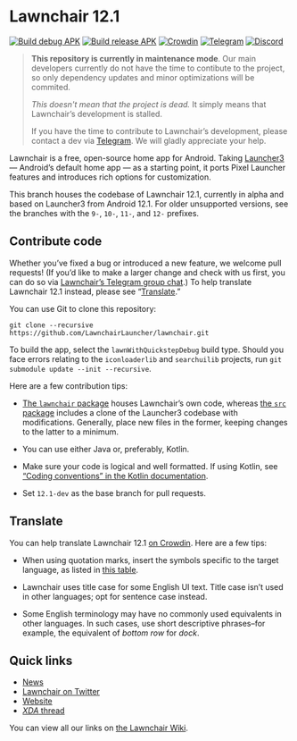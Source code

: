 # Lawnchair 12.1

[![Build debug APK](https://github.com/LawnchairLauncher/lawnchair/actions/workflows/build_debug_apk.yml/badge.svg)](https://github.com/LawnchairLauncher/lawnchair/actions/workflows/build_debug_apk.yml)
[![Build release APK](https://github.com/LawnchairLauncher/lawnchair/actions/workflows/build_release_apk.yml/badge.svg)](https://github.com/LawnchairLauncher/lawnchair/actions/workflows/build_release_apk.yml)
[![Crowdin](https://badges.crowdin.net/e/188ba69d884418987f0b7f1dd55e3a4e/localized.svg)](https://lawnchair.crowdin.com/lawnchair)
[![Telegram](https://img.shields.io/endpoint?url=https%3A%2F%2Ftg.sumanjay.workers.dev%2Flccommunity)](https://t.me/lccommunity)
[![Discord](https://img.shields.io/discord/803299970169700402?label=server&logo=discord)](https://discord.gg/3x8qNWxgGZ)

> **This repository is currently in maintenance mode**. Our main developers currently do not have the time to contibute to the project, so only dependency updates and minor optimizations will be commited.
>
> *This doesn't mean that the project is dead.* It simply means that Lawnchair’s development is stalled.
>
> If you have the time to contribute to Lawnchair’s development, please contact a dev via [Telegram](https://t.me/lccommunity). We will gladly appreciate your help.

Lawnchair is a free, open-source home app for Android. Taking [Launcher3](https://android.googlesource.com/platform/packages/apps/Launcher3/) — Android’s default home app — as a starting point, it ports Pixel Launcher features and introduces rich options for customization.

This branch houses the codebase of Lawnchair 12.1, currently in alpha and based on Launcher3 from Android 12.1. For older unsupported versions, see the branches with the `9-`, `10-`, `11-`, and `12-` prefixes.

## Contribute code

Whether you’ve fixed a bug or introduced a new feature, we welcome pull requests! (If you’d like to make a larger change and check with us first, you can do so via [Lawnchair’s Telegram group chat](https://t.me/lawnchairci).) To help translate Lawnchair 12.1 instead, please see “[Translate](#translate).”

You can use Git to clone this repository:

```
git clone --recursive https://github.com/LawnchairLauncher/lawnchair.git
```

To build the app, select the `lawnWithQuickstepDebug` build type. Should you face errors relating to the `iconloaderlib` and `searchuilib` projects, run `git submodule update --init --recursive`.

Here are a few contribution tips:

- [The `lawnchair` package](https://github.com/LawnchairLauncher/lawnchair/tree/12.1-dev/lawnchair) houses Lawnchair’s own code, whereas [the `src` package](https://github.com/LawnchairLauncher/lawnchair/tree/12.1-dev/src) includes a clone of the Launcher3 codebase with modifications. Generally, place new files in the former, keeping changes to the latter to a minimum.

- You can use either Java or, preferably, Kotlin.

- Make sure your code is logical and well formatted. If using Kotlin, see [“Coding conventions” in the Kotlin documentation](https://kotlinlang.org/docs/coding-conventions.html).

- Set `12.1-dev` as the base branch for pull requests.

## Translate

You can help translate Lawnchair 12.1 [on Crowdin](https://lawnchair.crowdin.com/lawnchair). Here are a few tips:

- When using quotation marks, insert the symbols specific to the target language, as listed in [this table](https://en.wikipedia.org/wiki/Quotation_mark#Summary_table).

- Lawnchair uses title case for some English UI text. Title case isn’t used in other languages; opt for sentence case instead.

- Some English terminology may have no commonly used equivalents in other languages. In such cases, use short descriptive phrases–for example, the equivalent of _bottom row_ for _dock_.

## Quick links

- [News](https://t.me/lawnchairci)
- [Lawnchair on Twitter](https://twitter.com/lawnchairapp)
- [Website](https://lawnchair.app)
- [_XDA_ thread](https://forum.xda-developers.com/t/lawnchair-customizable-pixel-launcher.3627137/)

You can view all our links on [the Lawnchair Wiki](https://github.com/LawnchairLauncher/lawnchair/wiki).
